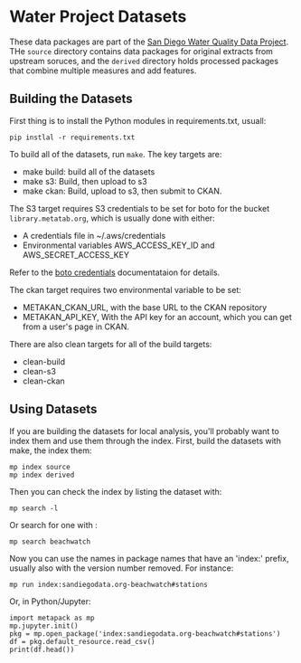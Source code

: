 
# Water Project Datasets

These data packages are part of the [San Diego Water Quality Data
Project](http://water.sandiegodata.org/). THe ``source`` directory contains
data packages for original extracts from upstream soruces, and the ``derived``
directory holds processed packages that combine multiple measures and add
features.

## Building the Datasets

First thing is to install the Python modules in requirements.txt, usuall: 

    pip instlal -r requirements.txt

To build all of the datasets, run ``make``. The key targets are: 

* make build: build all of the datasets
* make s3: Build, then upload to s3
* make ckan: Build, upload to s3, then submit to CKAN. 


The S3 target requires S3 credentials to be set for boto for the bucket
``library.metatab.org``, which is usually done with either:

* A credentials file in ~/.aws/credentials
* Environmental variables AWS_ACCESS_KEY_ID and AWS_SECRET_ACCESS_KEY

Refer to the [boto
credentials](https://boto3.readthedocs.io/en/latest/guide/configuration.html)
documentataion for details.

The ckan target requires two environmental variable to be set: 

* METAKAN_CKAN_URL, with the base URL to the CKAN repository
* METAKAN_API_KEY, With the API key for an account, which you can get from a user's page in CKAN. 

There are also clean targets for all of the build targets: 

* clean-build
* clean-s3
* clean-ckan

## Using Datasets

If you are building the datasets for local analysis, you'll probably want to index them and use them through the index. First, build the datasets with make, the index them: 

    mp index source
    mp index derived

Then you can check the index by listing the dataset with:

    mp search -l 

Or search for one with : 

    mp search beachwatch 

Now you can use the names in package names that have an 'index:' prefix, usually also with the version number removed. For instance: 

    mp run index:sandiegodata.org-beachwatch#stations
    
Or, in Python/Jupyter:     

    import metapack as mp
    mp.jupyter.init()
    pkg = mp.open_package('index:sandiegodata.org-beachwatch#stations')
    df = pkg.default_resource.read_csv()
    print(df.head())
